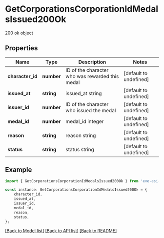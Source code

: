 # GetCorporationsCorporationIdMedalsIssued200Ok

200 ok object

## Properties

Name | Type | Description | Notes
------------ | ------------- | ------------- | -------------
**character_id** | **number** | ID of the character who was rewarded this medal | [default to undefined]
**issued_at** | **string** | issued_at string | [default to undefined]
**issuer_id** | **number** | ID of the character who issued the medal | [default to undefined]
**medal_id** | **number** | medal_id integer | [default to undefined]
**reason** | **string** | reason string | [default to undefined]
**status** | **string** | status string | [default to undefined]

## Example

```typescript
import { GetCorporationsCorporationIdMedalsIssued200Ok } from 'eve-esi-client-ts';

const instance: GetCorporationsCorporationIdMedalsIssued200Ok = {
    character_id,
    issued_at,
    issuer_id,
    medal_id,
    reason,
    status,
};
```

[[Back to Model list]](../README.md#documentation-for-models) [[Back to API list]](../README.md#documentation-for-api-endpoints) [[Back to README]](../README.md)
